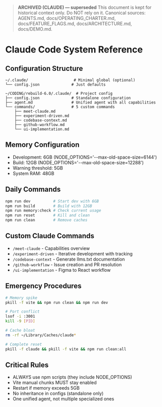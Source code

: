 > **ARCHIVED (CLAUDE) — superseded**
> This document is kept for historical context only. Do NOT rely on it.
> Canonical sources: AGENTS.md, docs/OPERATING_CHARTER.md, docs/FEATURE_FLAGS.md, docs/ARCHITECTURE.md, docs/DEMO.md.

# Claude Code System Reference

## Configuration Structure
```
~/.claude/                    # Minimal global (optional)
└── config.json              # Just defaults

~/CODING/rebuild-6.0/.claude/  # Project config
├── config.json              # Standalone configuration
├── agent.md                 # Unified agent with all capabilities
└── commands/                # 5 custom commands
    ├── meet-claude.md
    ├── experiment-driven.md
    ├── codebase-context.md
    ├── github-workflow.md
    └── ui-implementation.md
```

## Memory Configuration
- Development: 6GB (NODE_OPTIONS='--max-old-space-size=6144')
- Build: 12GB (NODE_OPTIONS='--max-old-space-size=12288')
- Warning threshold: 5GB
- System RAM: 48GB

## Daily Commands
```bash
npm run dev          # Start dev with 6GB
npm run build        # Build with 12GB
npm run memory:check # Check current usage
npm run reset        # Kill and clean
npm run clean        # Remove caches
```

## Custom Claude Commands
- `/meet-claude` - Capabilities overview
- `/experiment-driven` - Iterative development with tracking
- `/codebase-context` - Generate llms.txt documentation
- `/github-workflow` - Issue creation and PR resolution
- `/ui-implementation` - Figma to React workflow

## Emergency Procedures
```bash
# Memory spike
pkill -f vite && npm run clean && npm run dev

# Port conflict
lsof -i :3001
kill -9 [PID]

# Cache bloat
rm -rf ~/Library/Caches/claude*

# Complete reset
pkill -f claude && pkill -f vite && npm run clean:all
```

## Critical Rules
- ALWAYS use npm scripts (they include NODE_OPTIONS)
- Vite manual chunks MUST stay enabled
- Restart if memory exceeds 5GB
- No inheritance in configs (standalone only)
- One unified agent, not multiple specialized ones